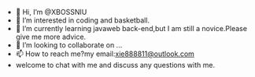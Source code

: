 - 👋 Hi, I’m @XBOSSNIU
- 👀 I’m interested in coding and basketball.
- 🌱 I’m currently learning javaweb back-end,but I am still a novice.Please give me more advice.
- 💞️ I’m looking to collaborate on ...
- 📫 How to reach me?my email:xie888811@outlook.com   
- welcome to chat with me and discuss any questions with me.
<!---
XBOSSNIU/XBOSSNIU is a ✨ special ✨ repository because its `README.md` (this file) appears on your GitHub profile.
You can click the Preview link to take a look at your changes.
--->
